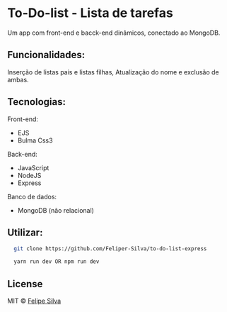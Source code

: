 # To-Do-list - Lista de tarefas

Um app com front-end e bacck-end dinâmicos, conectado ao MongoDB.

## Funcionalidades:

Inserção de listas pais e listas filhas, Atualização do nome e exclusão de ambas.

## Tecnologias:

Front-end:

- EJS
- Bulma Css3

Back-end:

- JavaScript
- NodeJS
- Express

Banco de dados:

- MongoDB (não relacional)

## Utilizar:

```bash
  git clone https://github.com/Feliper-Silva/to-do-list-express

```

```bash
  yarn run dev OR npm run dev
```

## License

MIT © [Felipe Silva](https://www.linkedin.com/in/feliper-silva/)
